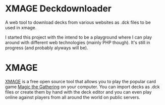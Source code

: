 # XMAGE Deckdownloader
A web tool to download decks from various websites as .dck files to be used in xmage.

I started this project with the intend to be a playground where I can play around with different web technologies (mainly PHP though). It's still in progress (and probably alyways will be).

# XMAGE

[XMAGE](http://xmage.de/) is a free open source tool that allows you to play the popular card game [Magic the Gathering](https://en.wikipedia.org/wiki/Magic:_The_Gathering) on your computer. You can import decks as .dck files or create them by hand with the deck editor and you can even play online against players from all around the world on public servers.
 

